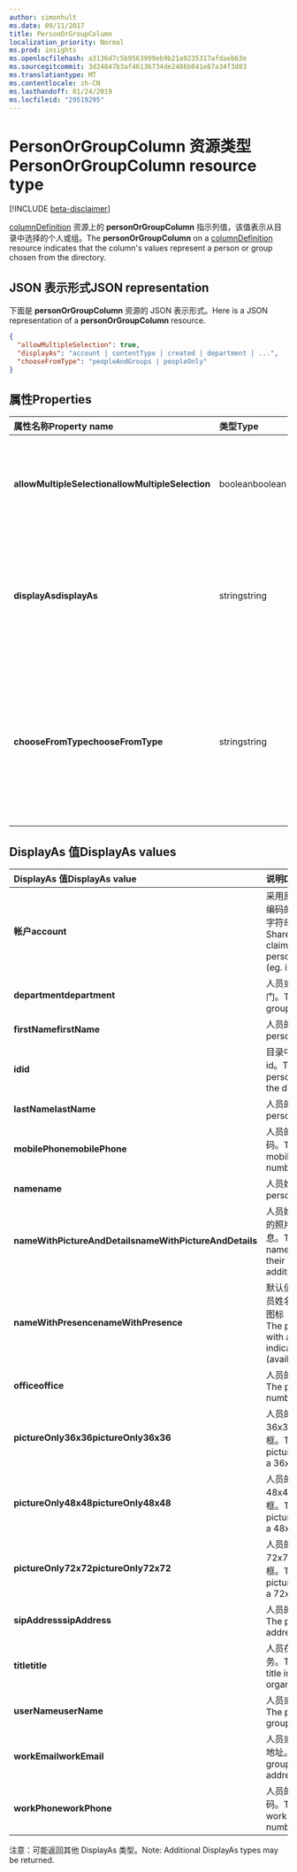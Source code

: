 ```yaml
---
author: simonhult
ms.date: 09/11/2017
title: PersonOrGroupColumn
localization_priority: Normal
ms.prod: insights
ms.openlocfilehash: a3136d7c5b9563999eb9b21a9235317afdaeb63e
ms.sourcegitcommit: 3d24047b3af46136734de2486b041e67a34f3d83
ms.translationtype: MT
ms.contentlocale: zh-CN
ms.lasthandoff: 01/24/2019
ms.locfileid: "29519295"
---
```

# <a name="personorgroupcolumn-resource-type"></a><span data-ttu-id="89202-102">PersonOrGroupColumn 资源类型</span><span class="sxs-lookup"><span data-stu-id="89202-102">PersonOrGroupColumn resource type</span></span>

[!INCLUDE [beta-disclaimer](../../includes/beta-disclaimer.md)]

<span data-ttu-id="89202-103">[columnDefinition](columndefinition.md) 资源上的 **personOrGroupColumn** 指示列值，该值表示从目录中选择的个人或组。</span><span class="sxs-lookup"><span data-stu-id="89202-103">The **personOrGroupColumn** on a [columnDefinition](columndefinition.md) resource indicates that the column's values represent a person or group chosen from the directory.</span></span>

## <a name="json-representation"></a><span data-ttu-id="89202-104">JSON 表示形式</span><span class="sxs-lookup"><span data-stu-id="89202-104">JSON representation</span></span>

<span data-ttu-id="89202-105">下面是 **personOrGroupColumn** 资源的 JSON 表示形式。</span><span class="sxs-lookup"><span data-stu-id="89202-105">Here is a JSON representation of a **personOrGroupColumn** resource.</span></span>
<!-- { "blockType": "resource", "@type": "microsoft.graph.personOrGroupColumn", "@property.aka": "chooseFromType=format" } -->

```json
{
  "allowMultipleSelection": true,
  "displayAs": "account | contentType | created | department | ...",
  "chooseFromType": "peopleAndGroups | peopleOnly"
}
```

## <a name="properties"></a><span data-ttu-id="89202-106">属性</span><span class="sxs-lookup"><span data-stu-id="89202-106">Properties</span></span>

| <span data-ttu-id="89202-107">属性名称</span><span class="sxs-lookup"><span data-stu-id="89202-107">Property name</span></span>              | <span data-ttu-id="89202-108">类型</span><span class="sxs-lookup"><span data-stu-id="89202-108">Type</span></span>    | <span data-ttu-id="89202-109">说明</span><span class="sxs-lookup"><span data-stu-id="89202-109">Description</span></span>
|:---------------------------|:--------|:--------------------------------------
| <span data-ttu-id="89202-110">**allowMultipleSelection**</span><span class="sxs-lookup"><span data-stu-id="89202-110">**allowMultipleSelection**</span></span> | <span data-ttu-id="89202-111">boolean</span><span class="sxs-lookup"><span data-stu-id="89202-111">boolean</span></span> | <span data-ttu-id="89202-112">指示是否可以从源中选择多个值。</span><span class="sxs-lookup"><span data-stu-id="89202-112">Indicates whether multiple values can be selected from the source.</span></span>
| <span data-ttu-id="89202-113">**displayAs**</span><span class="sxs-lookup"><span data-stu-id="89202-113">**displayAs**</span></span>              | <span data-ttu-id="89202-114">string</span><span class="sxs-lookup"><span data-stu-id="89202-114">string</span></span>  | <span data-ttu-id="89202-115">如何显示有关所选个人或组的信息。</span><span class="sxs-lookup"><span data-stu-id="89202-115">How to display the information about the person or group chosen.</span></span> <span data-ttu-id="89202-116">请参阅下文。</span><span class="sxs-lookup"><span data-stu-id="89202-116">See below.</span></span>
| <span data-ttu-id="89202-117">**chooseFromType**</span><span class="sxs-lookup"><span data-stu-id="89202-117">**chooseFromType**</span></span>         | <span data-ttu-id="89202-118">string</span><span class="sxs-lookup"><span data-stu-id="89202-118">string</span></span>  | <span data-ttu-id="89202-119">是否允许仅选择人员，或同时选择人员和组。</span><span class="sxs-lookup"><span data-stu-id="89202-119">Whether to allow selection of people only, or people and groups.</span></span> <span data-ttu-id="89202-120">必须为 `peopleAndGroups` 或 `peopleOnly` 的其中一个。</span><span class="sxs-lookup"><span data-stu-id="89202-120">Must be one of `peopleAndGroups` or `peopleOnly`.</span></span>

## <a name="displayas-values"></a><span data-ttu-id="89202-121">DisplayAs 值</span><span class="sxs-lookup"><span data-stu-id="89202-121">DisplayAs values</span></span>

| <span data-ttu-id="89202-122">DisplayAs 值</span><span class="sxs-lookup"><span data-stu-id="89202-122">DisplayAs value</span></span>               | <span data-ttu-id="89202-123">说明</span><span class="sxs-lookup"><span data-stu-id="89202-123">Description</span></span>
|:------------------------------|:-----------------------
| <span data-ttu-id="89202-124">**帐户**</span><span class="sxs-lookup"><span data-stu-id="89202-124">**account**</span></span>                   | <span data-ttu-id="89202-125">采用原始 SharePoint 编码的人员或组声明字符串（如</span><span class="sxs-lookup"><span data-stu-id="89202-125">The raw SharePoint encoded claim string for the person or group (eg.</span></span> <span data-ttu-id="89202-126">i:0#.f</span><span class="sxs-lookup"><span data-stu-id="89202-126">i:0#.f</span></span>|<span data-ttu-id="89202-127">membership</span><span class="sxs-lookup"><span data-stu-id="89202-127">membership</span></span>|<span data-ttu-id="89202-128">jane@contoso.com)。</span><span class="sxs-lookup"><span data-stu-id="89202-128">jane@contoso.com).</span></span>
| <span data-ttu-id="89202-129">**department**</span><span class="sxs-lookup"><span data-stu-id="89202-129">**department**</span></span>                | <span data-ttu-id="89202-130">人员或组的所在部门。</span><span class="sxs-lookup"><span data-stu-id="89202-130">The person or group's department.</span></span>
| <span data-ttu-id="89202-131">**firstName**</span><span class="sxs-lookup"><span data-stu-id="89202-131">**firstName**</span></span>                 | <span data-ttu-id="89202-132">人员的名字。</span><span class="sxs-lookup"><span data-stu-id="89202-132">The person's first name.</span></span>
| <span data-ttu-id="89202-133">**id**</span><span class="sxs-lookup"><span data-stu-id="89202-133">**id**</span></span>                        | <span data-ttu-id="89202-134">目录中个人或组的 id。</span><span class="sxs-lookup"><span data-stu-id="89202-134">The id of the person or group in the directory.</span></span>
| <span data-ttu-id="89202-135">**lastName**</span><span class="sxs-lookup"><span data-stu-id="89202-135">**lastName**</span></span>                  | <span data-ttu-id="89202-136">人员的姓氏。</span><span class="sxs-lookup"><span data-stu-id="89202-136">The person's last name.</span></span>
| <span data-ttu-id="89202-137">**mobilePhone**</span><span class="sxs-lookup"><span data-stu-id="89202-137">**mobilePhone**</span></span>               | <span data-ttu-id="89202-138">人员的移动电话号码。</span><span class="sxs-lookup"><span data-stu-id="89202-138">The person's mobile phone number.</span></span>
| <span data-ttu-id="89202-139">**name**</span><span class="sxs-lookup"><span data-stu-id="89202-139">**name**</span></span>                      | <span data-ttu-id="89202-140">人员姓名。</span><span class="sxs-lookup"><span data-stu-id="89202-140">The person's name.</span></span>
| <span data-ttu-id="89202-141">**nameWithPictureAndDetails**</span><span class="sxs-lookup"><span data-stu-id="89202-141">**nameWithPictureAndDetails**</span></span> | <span data-ttu-id="89202-142">人员姓名，以及他们的照片和其他详细信息。</span><span class="sxs-lookup"><span data-stu-id="89202-142">The person's name along with their picture and additional details.</span></span>
| <span data-ttu-id="89202-143">**nameWithPresence**</span><span class="sxs-lookup"><span data-stu-id="89202-143">**nameWithPresence**</span></span>          | <span data-ttu-id="89202-144">默认值。</span><span class="sxs-lookup"><span data-stu-id="89202-144">Default.</span></span> <span data-ttu-id="89202-145">人员姓名和状态指示器图标（空闲/忙碌/等）</span><span class="sxs-lookup"><span data-stu-id="89202-145">The person's name with a presence indicator icon (available/busy/etc.)</span></span>
| <span data-ttu-id="89202-146">**office**</span><span class="sxs-lookup"><span data-stu-id="89202-146">**office**</span></span>                    | <span data-ttu-id="89202-147">人员的办公室电话。</span><span class="sxs-lookup"><span data-stu-id="89202-147">The person's office number.</span></span>
| <span data-ttu-id="89202-148">**pictureOnly36x36**</span><span class="sxs-lookup"><span data-stu-id="89202-148">**pictureOnly36x36**</span></span>          | <span data-ttu-id="89202-149">人员的照片，采用 36x36 像素的正方形框。</span><span class="sxs-lookup"><span data-stu-id="89202-149">The person's picture, bounded by a 36x36 px square.</span></span>
| <span data-ttu-id="89202-150">**pictureOnly48x48**</span><span class="sxs-lookup"><span data-stu-id="89202-150">**pictureOnly48x48**</span></span>          | <span data-ttu-id="89202-151">人员的照片，采用 48x48 像素的正方形框。</span><span class="sxs-lookup"><span data-stu-id="89202-151">The person's picture, bounded by a 48x48 px square.</span></span>
| <span data-ttu-id="89202-152">**pictureOnly72x72**</span><span class="sxs-lookup"><span data-stu-id="89202-152">**pictureOnly72x72**</span></span>          | <span data-ttu-id="89202-153">人员的照片，采用 72x72 像素的正方形框。</span><span class="sxs-lookup"><span data-stu-id="89202-153">The person's picture, bounded by a 72x72 px square.</span></span>
| <span data-ttu-id="89202-154">**sipAddress**</span><span class="sxs-lookup"><span data-stu-id="89202-154">**sipAddress**</span></span>                | <span data-ttu-id="89202-155">人员的 sip 地址。</span><span class="sxs-lookup"><span data-stu-id="89202-155">The person's sip address.</span></span>
| <span data-ttu-id="89202-156">**title**</span><span class="sxs-lookup"><span data-stu-id="89202-156">**title**</span></span>                     | <span data-ttu-id="89202-157">人员在组织中的职务。</span><span class="sxs-lookup"><span data-stu-id="89202-157">The person's title in the organization.</span></span>
| <span data-ttu-id="89202-158">**userName**</span><span class="sxs-lookup"><span data-stu-id="89202-158">**userName**</span></span>                  | <span data-ttu-id="89202-159">人员或组的用户名。</span><span class="sxs-lookup"><span data-stu-id="89202-159">The person or group's user name.</span></span>
| <span data-ttu-id="89202-160">**workEmail**</span><span class="sxs-lookup"><span data-stu-id="89202-160">**workEmail**</span></span>                 | <span data-ttu-id="89202-161">人员或组的电子邮件地址。</span><span class="sxs-lookup"><span data-stu-id="89202-161">The person or group's email address.</span></span>
| <span data-ttu-id="89202-162">**workPhone**</span><span class="sxs-lookup"><span data-stu-id="89202-162">**workPhone**</span></span>                 | <span data-ttu-id="89202-163">人员的工作电话号码。</span><span class="sxs-lookup"><span data-stu-id="89202-163">The person's work phone number.</span></span>

<span data-ttu-id="89202-164">注意：可能返回其他 DisplayAs 类型。</span><span class="sxs-lookup"><span data-stu-id="89202-164">Note: Additional DisplayAs types may be returned.</span></span>

<!--
{
  "type": "#page.annotation",
  "description": "",
  "keywords": "",
  "section": "documentation",
  "tocPath": "Resources/PersonOrGroupColumn",
  "suppressions": [
    "Error: /api-reference/beta/resources/personOrGroupColumn.md:\r\n      Exception processing links.\r\n    System.ArgumentException: Link Definition was null. Link text: !INCLUDE [beta-disclaimer](../../includes/beta-disclaimer.md)\r\n      at ApiDoctor.Validation.DocFile.get_LinkDestinations()\r\n      at ApiDoctor.Validation.DocSet.ValidateLinks(Boolean includeWarnings, String[] relativePathForFiles, IssueLogger issues, Boolean requireFilenameCaseMatch, Boolean printOrphanedFiles)"
  ]
}
-->
